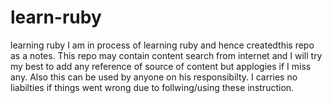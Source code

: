 # learn-ruby
learning ruby
I am in process of learning ruby and hence createdthis repo as a notes. This repo may contain content search from internet and  I will try my best to add any reference of source of content but applogies if I miss any.
Also this can be used by anyone on his responsibilty. I carries no liabilties if things went wrong due to follwing/using these instruction.
